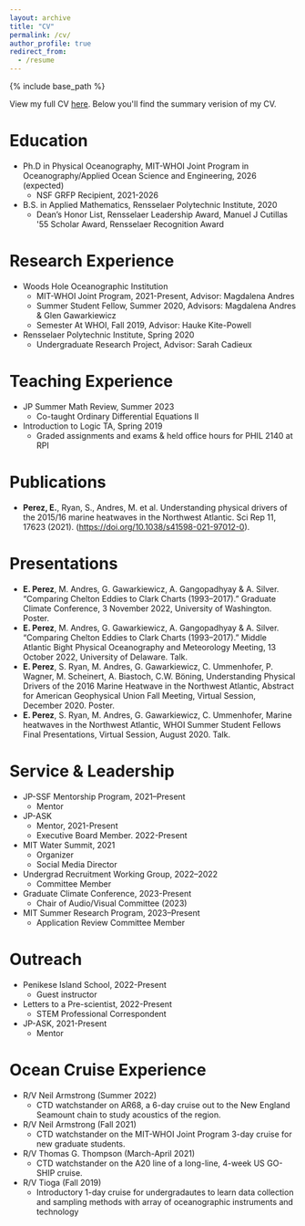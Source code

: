 ```yaml
---
layout: archive
title: "CV"
permalink: /cv/
author_profile: true
redirect_from:
  - /resume
---
```


{% include base_path %}

View my full CV [here](https://docs.google.com/document/d/1SCyCq02UhmFdHJE0R0XNfRBcwvJ8-XwOPwA6L10VnX0/edit?usp=sharing). Below you'll find the summary verision of my CV.

Education
======
* Ph.D in Physical Oceanography, MIT-WHOI Joint Program in Oceanography/Applied Ocean Science and Engineering, 2026 (expected)
  * NSF GRFP Recipient, 2021-2026 
* B.S. in Applied Mathematics, Rensselaer Polytechnic Institute, 2020
  * Dean’s Honor List, Rensselaer Leadership Award, Manuel J Cutillas '55 Scholar Award, Rensselaer Recognition Award

Research Experience
======
* Woods Hole Oceanographic Institution
  * MIT-WHOI Joint Program, 2021-Present, Advisor: Magdalena Andres
  * Summer Student Fellow, Summer 2020, Advisors: Magdalena Andres & Glen Gawarkiewicz
  * Semester At WHOI, Fall 2019, Advisor: Hauke Kite-Powell
* Rensselaer Polytechnic Institute, Spring 2020
  * Undergraduate Research Project, Advisor: Sarah Cadieux
  
Teaching Experience
======
* JP Summer Math Review, Summer 2023
  * Co-taught Ordinary Differential Equations II
* Introduction to Logic TA, Spring 2019
  * Graded assignments and exams & held office hours for PHIL 2140 at RPI 

Publications
======
* **Perez, E.**, Ryan, S., Andres, M. et al. Understanding physical drivers of the 2015/16 marine heatwaves in the Northwest Atlantic. Sci Rep 11, 17623 (2021). (https://doi.org/10.1038/s41598-021-97012-0).
  
Presentations
======
* **E. Perez**, M. Andres, G. Gawarkiewicz, A. Gangopadhyay & A. Silver. “Comparing Chelton Eddies to Clark Charts (1993–2017).” Graduate Climate Conference, 3 November 2022, University of Washington. Poster.
* **E. Perez**, M. Andres, G. Gawarkiewicz, A. Gangopadhyay & A. Silver. “Comparing Chelton Eddies to Clark Charts (1993–2017).” Middle Atlantic Bight Physical Oceanography and Meteorology Meeting, 13 October 2022, University of Delaware. Talk.
* **E. Perez**, S. Ryan, M. Andres, G. Gawarkiewicz, C. Ummenhofer, P. Wagner, M. Scheinert, A. Biastoch, C.W. Böning, Understanding Physical Drivers of the 2016 Marine Heatwave in the Northwest Atlantic, Abstract for American Geophysical Union Fall Meeting, Virtual Session, December 2020. Poster.
* **E. Perez**, S. Ryan, M. Andres, G. Gawarkiewicz, C. Ummenhofer, Marine heatwaves in the Northwest Atlantic, WHOI Summer Student Fellows Final Presentations, Virtual Session, August 2020. Talk. 
  
Service & Leadership
======
* JP-SSF Mentorship Program, 2021–Present
  * Mentor
* JP-ASK
  * Mentor, 2021-Present 
  * Executive Board Member. 2022-Present
* MIT Water Summit, 2021
  * Organizer
  * Social Media Director 
* Undergrad Recruitment Working Group, 2022–2022
  * Committee Member
* Graduate Climate Conference, 2023-Present
  * Chair of Audio/Visual Committee (2023)
* MIT Summer Research Program, 2023–Present
  * Application Review Committee Member
 
Outreach
======
* Penikese Island School, 2022-Present
  * Guest instructor
* Letters to a Pre-scientist, 2022-Present
  * STEM Professional Correspondent
* JP-ASK, 2021-Present
  * Mentor

Ocean Cruise Experience
======
* R/V Neil Armstrong (Summer 2022)
  *  CTD watchstander on AR68, a 6-day cruise out to the New England Seamount chain to study acoustics of the region.
* R/V Neil Armstrong (Fall  2021)
  * CTD watchstander on the MIT-WHOI Joint Program 3-day cruise for new graduate students.
* R/V Thomas G. Thompson	(March-April 2021)
  * CTD watchstander on the A20 line of a long-line, 4-week US GO-SHIP cruise. 
* R/V Tioga (Fall 2019)
  * Introductory 1-day cruise for undergradautes to learn data collection and sampling methods with array of oceanographic instruments and technology

